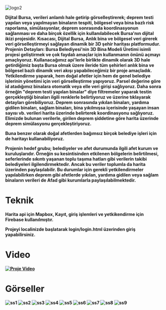 
![logo2](https://github.com/tahaerel/Deprem_Hackathon/assets/63150746/5864572a-e66c-4b7f-ba21-994f59ee6c87)


<b>Dijital Bursa<b>, verileri anlamlı hale getirip görselleştirerek; deprem testi yapılan veya yapılmayan binaların tespiti, bölgesel veya bina bazlı risk raporlama, simülasyonlar, deprem sonrasında koordinasyonun sağlanması ve daha birçok özellik için kullanılabilecek Bursa'nın dijital ikizi projesidir.
Kısacası, Dijital Bursa, Anlık bina ve bölgesel veri girerek veri görselleştirmeyi sağlayan dinamik bir 3D şehir haritası platformudur. 
Projenin Detayları:
Bursa Belediyesi'nin 3D Bina Modeli Üretimi isimli projesi geliştirmek ve çok faydalı amaçlar için kullanmanın önünü açmayı amaçlıyoruz. Kullanacağımız api’lerle birlikte dinamik olarak 3D hale getirdiğimiz başta Bursa olmak üzere ileride tüm şehirleri anlık bina ve bölgesel bazlı dinamik veri akışı yapabileceğimiz bir proje amaçladık. Yetkilendirme yaparak, hem doğal afetler için hem de genel belediye işlerinin yönetimi için veri görselleştirme yapıyoruz. Parsel değerine göre id atadığımız binalara otomatik veya elle veri girişi sağlıyoruz. Daha sonra örneğin "deprem testi yapılan binalar" diye filtremeler yaparak testin gerçekleştiği binaları ilgili renklerle belirtiyoruz ve üzerine tıklayarak detayları görebiliyoruz. Deprem sonrasında yıkılan binaları, yardıma gidilen binaları, sağlam binaları, bina yıkılmışsa içerisinde yaşayan insan sayısı vb. verileri harita üzerinde belirterek koordinasyonu sağlıyoruz.
Elimizde bulunan verilerle, girilen deprem şiddetine göre harita üzerinde deprem simülasyonu gerçekleştiriyoruz.

Buna benzer olarak doğal afetlerden bağımsız birçok belediye işleri için de haritayı kullanabiliyoruz.


Projenin hedef grubu; belediyeler ve afet durumunda ilgili afet kurum ve kuruluşlarıdır. Örneğin su kesintisinden etkilenen bölgelerin belirtilmesi, seferlerinde sıkıntı yaşanan toplu taşıma hatları gibi verilerin takibi belediyeleri ilgilendirmektedir. Ancak bu veriler toplumla da harita üzerinden paylaşılabilir. Bu durumlar için gerekli yetkilendirmeler yapılabilirken deprem gibi afetlerde yıkılan, yardıma gidilen veya sağlam binaların verileri de Afad gibi kurumlarla paylaşılabilmektedir. 

<h1>Teknik</h1>
  
Harita api için Mapbox,
Kayıt, giriş işlemleri ve yetkikendirme için Firebase kullanılmıştır.

**Projeyi localinizde başlatarak login/login.html üzerinden giriş yapabilirsiniz.**
 
  
<h1>Video</h1>

[![Proje Video](https://github.com/tahaerel/Deprem_Hackathon/assets/63150746/0c24234b-7ecf-41f7-ae7a-53ed88d6c013)](https://www.youtube.com/watch?v=g0TgwjZZ8Jc)

<h1><b>Görseller</b></h1>
  
![ss1](https://github.com/tahaerel/Deprem_Hackathon/assets/63150746/65c629da-2ee8-40a9-bb3e-59e563522505)
![ss2](https://github.com/tahaerel/Deprem_Hackathon/assets/63150746/3bcb4c1e-f8af-4e15-9865-f98fb0e91de3)
![ss3](https://github.com/tahaerel/Deprem_Hackathon/assets/63150746/4dbb8125-cff4-4dea-82a3-90e2ddab54cb)
![ss4](https://github.com/tahaerel/Deprem_Hackathon/assets/63150746/7dd74da3-eec4-496f-bec9-c09bca4b81a6)
![ss5](https://github.com/tahaerel/Deprem_Hackathon/assets/63150746/f1d72ec7-700f-4a02-bc2d-8112c793cfa2)
![ss6](https://github.com/tahaerel/Deprem_Hackathon/assets/63150746/ac9fc753-40d2-4b1d-aea0-f4ac8f3c54c9)
![ss7](https://github.com/tahaerel/Deprem_Hackathon/assets/63150746/5659599b-3f94-40e7-a1c8-27d76efbc803)
![ss8](https://github.com/tahaerel/Deprem_Hackathon/assets/63150746/43350ba6-81d9-489b-97cb-2e1eeb9f8475)
![ss9](https://github.com/tahaerel/Deprem_Hackathon/assets/63150746/8850276e-ec51-4382-9fcc-cb214007fd20)

